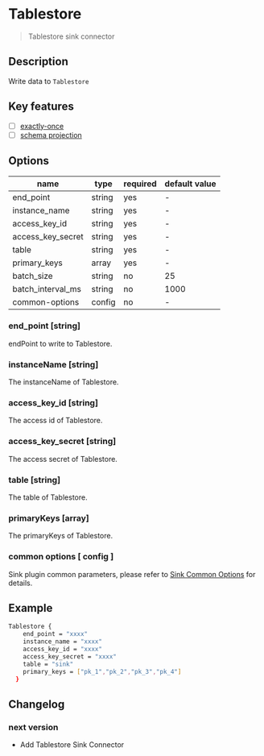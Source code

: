 # Tablestore

> Tablestore sink connector

## Description

Write data to `Tablestore`

## Key features

- [ ] [exactly-once](../../concept/connector-v2-features.md)
- [ ] [schema projection](../../concept/connector-v2-features.md)

## Options

| name             | type   | required | default value |
|----------------- | ------ |----------| ------------- |
| end_point        | string | yes      | -             |
| instance_name    | string | yes      | -             |
| access_key_id    | string | yes      | -             |
| access_key_secret| string | yes      | -             |
| table            | string | yes      | -             |
| primary_keys     | array  | yes      | -             |
| batch_size       | string | no       | 25            |
| batch_interval_ms| string | no       | 1000          |
| common-options   | config | no       | -             |

### end_point [string]

endPoint to write to Tablestore.

### instanceName [string]

The instanceName of Tablestore.

### access_key_id [string]

The access id of Tablestore.

### access_key_secret [string]

The access secret of Tablestore.

### table [string]

The table of Tablestore.

### primaryKeys [array]

The primaryKeys of Tablestore.

### common options [ config ]

Sink plugin common parameters, please refer to [Sink Common Options](common-options.md) for details.

## Example

```bash
Tablestore {
    end_point = "xxxx"
    instance_name = "xxxx"
    access_key_id = "xxxx"
    access_key_secret = "xxxx"
    table = "sink"
    primary_keys = ["pk_1","pk_2","pk_3","pk_4"]
  }
```

## Changelog

### next version

- Add Tablestore Sink Connector

